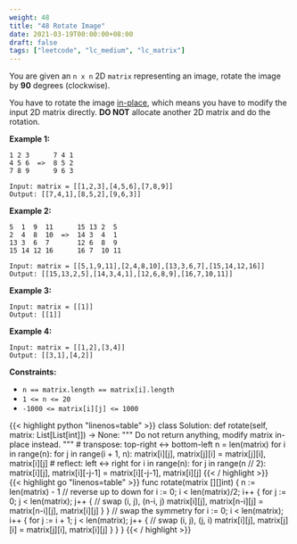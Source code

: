 ```yaml
---
weight: 48
title: "48 Rotate Image"
date: 2021-03-19T00:00:00+08:00
draft: false
tags: ["leetcode", "lc_medium", "lc_matrix"]
---
```


You are given an `n x n` 2D `matrix` representing an image, rotate the image by **90** degrees (clockwise).

You have to rotate the image [in-place](https://en.wikipedia.org/wiki/In-place_algorithm), which means you have to modify the input 2D matrix directly. **DO NOT** allocate another 2D matrix and do the rotation.

**Example 1:**
```
1 2 3      7 4 1
4 5 6  =>  8 5 2
7 8 9      9 6 3

Input: matrix = [[1,2,3],[4,5,6],[7,8,9]]
Output: [[7,4,1],[8,5,2],[9,6,3]]
```
**Example 2:**
```
5  1  9  11      15 13 2  5
2  4  8  10  =>  14 3  4  1
13 3  6  7       12 6  8  9
15 14 12 16      16 7  10 11

Input: matrix = [[5,1,9,11],[2,4,8,10],[13,3,6,7],[15,14,12,16]]
Output: [[15,13,2,5],[14,3,4,1],[12,6,8,9],[16,7,10,11]]
```
**Example 3:**
```
Input: matrix = [[1]]
Output: [[1]]
```
**Example 4:**
```
Input: matrix = [[1,2],[3,4]]
Output: [[3,1],[4,2]]
```

**Constraints:**
- `n == matrix.length == matrix[i].length`
- `1 <= n <= 20`
- `-1000 <= matrix[i][j] <= 1000`

<div class="tabs"></div>
<div class="tab-content">
<div id="python" class="lang">
{{< highlight python "linenos=table" >}}
class Solution:
    def rotate(self, matrix: List[List[int]]) -> None:
        """
        Do not return anything, modify matrix in-place instead.
        """
        # transpose: top-right <-> bottom-left
        n = len(matrix)
        for i in range(n):
            for j in range(i + 1, n):
                matrix[i][j], matrix[j][i] = matrix[j][i], matrix[i][j]
        # reflect: left <-> right
        for i in range(n):
            for j in range(n // 2):
                matrix[i][j], matrix[i][-j-1] = matrix[i][-j-1], matrix[i][j]
{{< / highlight >}}
</div>

<div id="golang" class="lang">
{{< highlight go "linenos=table" >}}
func rotate(matrix [][]int) {
	n := len(matrix) - 1
	// reverse up to down
	for i := 0; i < len(matrix)/2; i++ {
		for j := 0; j < len(matrix); j++ {
			// swap (i, j), (n-i, j)
			matrix[i][j], matrix[n-i][j] = matrix[n-i][j], matrix[i][j]
		}
	}
	// swap the symmetry
	for i := 0; i < len(matrix); i++ {
		for j := i + 1; j < len(matrix); j++ {
			// swap (i, j), (j, i)
			matrix[i][j], matrix[j][i] = matrix[j][i], matrix[i][j]
		}
	}
}
{{< / highlight >}}
</div>
</div>
